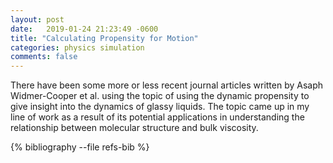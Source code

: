 ```yaml
---
layout: post
date:   2019-01-24 21:23:49 -0600
title: "Calculating Propensity for Motion"
categories: physics simulation
comments: false
---
```


There have been some more or less recent journal articles written by
Asaph Widmer-Cooper et al. using the topic of using the dynamic propensity
to give insight into the dynamics of glassy liquids. The topic came up in
my line of work as a result of its potential applications in understanding
the relationship between molecular structure and bulk viscosity.

{% bibliography --file refs-bib %}

